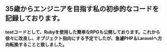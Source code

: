 ## 35歳からエンジニアを目指す私の初歩的なコードを記録しております。

#### testコードとして、Rubyを使用した簡単なRPGも公開しております。これから徐々に改良し、オプジェクト指向にする予定でしたが、急遽PHP＆Laravelへ方向転換することと致しました。
